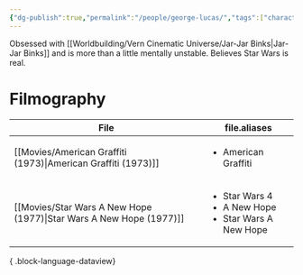 ```yaml
---
{"dg-publish":true,"permalink":"/people/george-lucas/","tags":["character"],"created":"2023-03-27","updated":"2024-10-07"}
---
```



Obsessed with [[Worldbuilding/Vern Cinematic Universe/Jar-Jar Binks\|Jar-Jar Binks]] and is more than a little mentally unstable. Believes Star Wars is real.

# Filmography

| File                                                                   | file.aliases                                                                  |
| ---------------------------------------------------------------------- | ----------------------------------------------------------------------------- |
| [[Movies/American Graffiti (1973)\|American Graffiti (1973)]]       | <ul><li>American Graffiti</li></ul>                                           |
| [[Movies/Star Wars A New Hope (1977)\|Star Wars A New Hope (1977)]] | <ul><li>Star Wars 4</li><li>A New Hope</li><li>Star Wars A New Hope</li></ul> |

{ .block-language-dataview}
